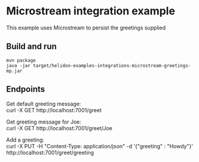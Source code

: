 # Microstream integration example

This example uses Microstream to persist the greetings supplied

## Build and run

```
mvn package
java -jar target/helidon-examples-integrations-microstream-greetings-mp.jar
```

## Endpoints

Get default greeting message:  
curl -X GET http://localhost:7001/greet

Get greeting message for Joe:  
curl -X GET http://localhost:7001/greet/Joe

Add a greeting:  
curl -X PUT -H "Content-Type: application/json" -d '{"greeting" : "Howdy"}' http://localhost:7001/greet/greeting
